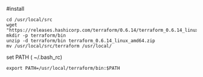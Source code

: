 
#install

```
cd /usr/local/src
wget "https://releases.hashicorp.com/terraform/0.6.14/terraform_0.6.14_linux_amd64.zip"
mkdir -p terraform/bin
unzip -d terraform/bin terraform_0.6.14_linux_amd64.zip
mv /usr/local/src/terraform /usr/local/
```

set PATH ( ~/.bash_rc)
```
export PATH=/usr/local/terraform/bin:$PATH
```
